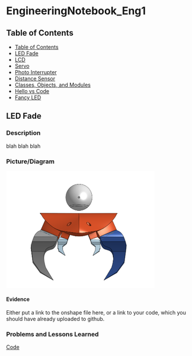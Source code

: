 # EngineeringNotebook_Eng1

## Table of Contents
* [Table of Contents](#Table-of-Contents)
* [LED Fade](#LED-Fade)
* [LCD](#LCD)
* [Servo](#Servo)
* [Photo Interrupter](#Photo-Interrupter)
* [Distance Sensor](#Distance-Sensor)
* [Classes, Objects, and Modules](#Classes-Objects-and-Modules)
* [Hello vs Code](#Hello-VSCode)
* [Fancy LED](#Fancy-LED)

## LED Fade

### Description
blah blah blah


### Picture/Diagram
<img src="https://github.com/Helmstk1/EngineeringNotebook_Eng1/blob/master/images/metroid.PNG?raw=true" width="400px"/>


#### Evidence
Either put a link to the onshape file here, or a link to your code, which you should have already uploaded to github.

### Problems and Lessons Learned

[Code](https://github.com/hgreenh21/CircuitPython/blob/master/CircuitPython_Fade_Led.py.py)
